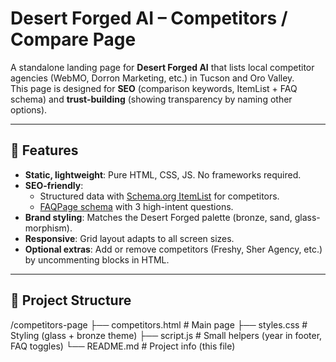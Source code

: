 # Desert Forged AI – Competitors / Compare Page  

A standalone landing page for **Desert Forged AI** that lists local competitor agencies (WebMO, Dorron Marketing, etc.) in Tucson and Oro Valley.  
This page is designed for **SEO** (comparison keywords, ItemList + FAQ schema) and **trust-building** (showing transparency by naming other options).  

---

## 🚀 Features  

- **Static, lightweight**: Pure HTML, CSS, JS. No frameworks required.  
- **SEO-friendly**:  
  - Structured data with [Schema.org ItemList](https://schema.org/ItemList) for competitors.  
  - [FAQPage schema](https://schema.org/FAQPage) with 3 high-intent questions.  
- **Brand styling**: Matches the Desert Forged palette (bronze, sand, glass-morphism).  
- **Responsive**: Grid layout adapts to all screen sizes.  
- **Optional extras**: Add or remove competitors (Freshy, Sher Agency, etc.) by uncommenting blocks in HTML.  

---

## 📂 Project Structure 

/competitors-page
├── competitors.html # Main page
├── styles.css # Styling (glass + bronze theme)
├── script.js # Small helpers (year in footer, FAQ toggles)
└── README.md # Project info (this file)
